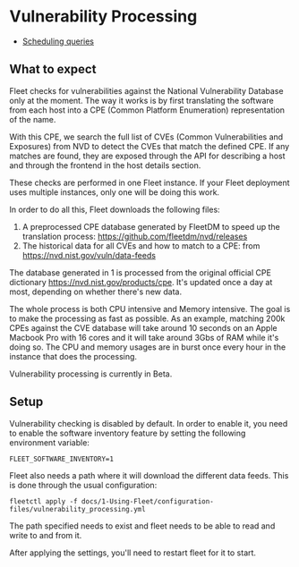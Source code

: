 # Vulnerability Processing
- [Scheduling queries](#scheduling-queries)

## What to expect

Fleet checks for vulnerabilities against the National Vulnerability Database only at the moment. The way it works is by 
first translating the software from each host into a CPE (Common Platform Enumeration) representation of the name.

With this CPE, we search the full list of CVEs (Common Vulnerabilities and Exposures) from NVD to detect the CVEs that 
match the defined CPE. If any matches are found, they are exposed through the API for describing a host and through the
frontend in the host details section.

These checks are performed in one Fleet instance. If your Fleet deployment uses multiple instances, only one will be doing
this work.

In order to do all this, Fleet downloads the following files:

1. A preprocessed CPE database generated by FleetDM to speed up the translation process: https://github.com/fleetdm/nvd/releases
2. The historical data for all CVEs and how to match to a CPE: from https://nvd.nist.gov/vuln/data-feeds

The database generated in 1 is processed from the original official CPE dictionary https://nvd.nist.gov/products/cpe. It's
updated once a day at most, depending on whether there's new data.

The whole process is both CPU intensive and Memory intensive. The goal is to make the processing as fast as possible. As 
an example, matching 200k CPEs against the CVE database will take around 10 seconds on an Apple Macbook Pro with 16 cores
and it will take around 3Gbs of RAM while it's doing so. The CPU and memory usages are in burst once every hour in the 
instance that does the processing.

Vulnerability processing is currently in Beta.

## Setup

Vulnerability checking is disabled by default. In order to enable it, you need to enable the software inventory feature 
by setting the following environment variable:

```
FLEET_SOFTWARE_INVENTORY=1
```

Fleet also needs a path where it will download the different data feeds. This is done through the usual configuration:

```
fleetctl apply -f docs/1-Using-Fleet/configuration-files/vulnerability_processing.yml
```

The path specified needs to exist and fleet needs to be able to read and write to and from it.

After applying the settings, you'll need to restart fleet for it to start.